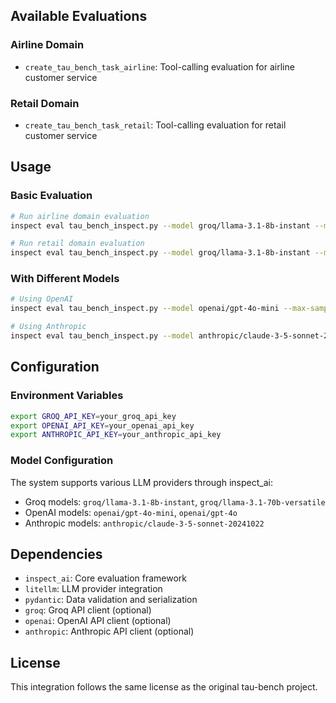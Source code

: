 
## Available Evaluations

### Airline Domain
- `create_tau_bench_task_airline`: Tool-calling evaluation for airline customer service

### Retail Domain  
- `create_tau_bench_task_retail`: Tool-calling evaluation for retail customer service

## Usage

### Basic Evaluation

```bash
# Run airline domain evaluation
inspect eval tau_bench_inspect.py --model groq/llama-3.1-8b-instant --max-samples 5

# Run retail domain evaluation  
inspect eval tau_bench_inspect.py --model groq/llama-3.1-8b-instant --max-samples 5
```

### With Different Models

```bash
# Using OpenAI
inspect eval tau_bench_inspect.py --model openai/gpt-4o-mini --max-samples 5

# Using Anthropic
inspect eval tau_bench_inspect.py --model anthropic/claude-3-5-sonnet-20241022 --max-samples 5
```

## Configuration

### Environment Variables
```bash
export GROQ_API_KEY=your_groq_api_key
export OPENAI_API_KEY=your_openai_api_key
export ANTHROPIC_API_KEY=your_anthropic_api_key
```

### Model Configuration
The system supports various LLM providers through inspect_ai:
- Groq models: `groq/llama-3.1-8b-instant`, `groq/llama-3.1-70b-versatile`
- OpenAI models: `openai/gpt-4o-mini`, `openai/gpt-4o`
- Anthropic models: `anthropic/claude-3-5-sonnet-20241022`

## Dependencies

- `inspect_ai`: Core evaluation framework
- `litellm`: LLM provider integration
- `pydantic`: Data validation and serialization
- `groq`: Groq API client (optional)
- `openai`: OpenAI API client (optional)
- `anthropic`: Anthropic API client (optional)

## License

This integration follows the same license as the original tau-bench project.